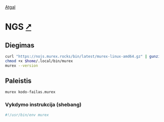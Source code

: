 [Atgal](./readme.md)

# NGS [&#x2B67;](https://ngs-lang.org/)

## Diegimas

```bash
curl "https://nojs.murex.rocks/bin/latest/murex-linux-amd64.gz" | gunzip > $home/.local/bin/murex
chmod +x $home/.local/bin/murex
murex --version
```

## Paleistis

```bash
murex kodo-failas.murex
```

### Vykdymo instrukcija (shebang)

```bash
#!/usr/bin/env murex
```
